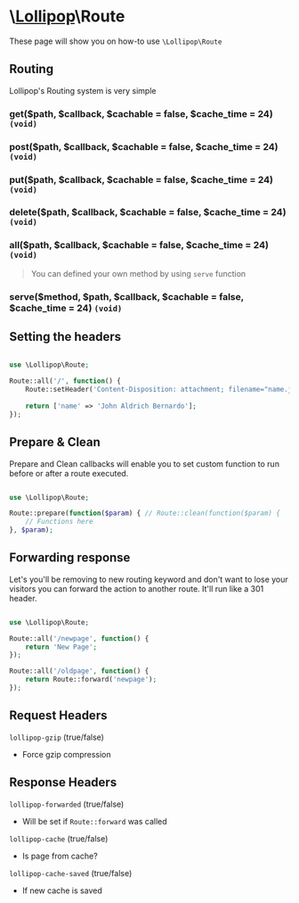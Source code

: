 # \\[Lollipop](http://github.com/4ldrich/lollipop-php)\Route

These page will show you on how-to use ```\Lollipop\Route``` 

## Routing
Lollipop's Routing system is very simple

### get($path, $callback, $cachable = false, $cache_time = 24) ```(void)```
### post($path, $callback, $cachable = false, $cache_time = 24) ```(void)```
### put($path, $callback, $cachable = false, $cache_time = 24) ```(void)```
### delete($path, $callback, $cachable = false, $cache_time = 24) ```(void)```
### all($path, $callback, $cachable = false, $cache_time = 24) ```(void)```
> You can defined your own method by using ```serve``` function
### serve($method, $path, $callback, $cachable = false, $cache_time = 24) ```(void)```

## Setting the headers

```php

use \Lollipop\Route;

Route::all('/', function() {
    Route::setHeader('Content-Disposition: attachment; filename="name.json"');
    
    return ['name' => 'John Aldrich Bernardo'];
});


```

## Prepare & Clean
Prepare and Clean callbacks will enable you to set custom function to run before
or after a route executed.

```php

use \Lollipop\Route;

Route::prepare(function($param) { // Route::clean(function($param) {
    // Functions here
}, $param);

```

## Forwarding response
Let's you'll be removing to new routing keyword and don't want to lose your
visitors you can forward the action to another route. It'll run like a 301 header.

```php

use \Lollipop\Route;

Route::all('/newpage', function() {
    return 'New Page'; 
});

Route::all('/oldpage', function() {
    return Route::forward('newpage'); 
});


```

## Request Headers

`lollipop-gzip` (true/false)
- Force gzip compression

## Response Headers

`lollipop-forwarded` (true/false)
- Will be set if `Route::forward` was called

`lollipop-cache` (true/false)
- Is page from cache?

`lollipop-cache-saved` (true/false)
- If new cache is saved
